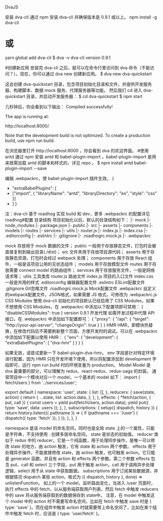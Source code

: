 DvaJS

安装 dva-cli
通过 npm 安装 dva-cli 并确保版本是 0.9.1 或以上。
npm install -g dva-cli
# 或
yarn global add dva-cli
$ dva -v
dva-cli version 0.9.1

#创建新应用
安装完 dva-cli 之后，就可以在命令行里访问到 dva 命令（不能访问？）。现在，你可以通过 dva new 创建新应用。
$ dva new dva-quickstart

这会创建 dva-quickstart 目录，包含项目初始化目录和文件，并提供开发服务器、构建脚本、数据 mock 服务、代理服务器等功能。
然后我们 cd 进入 dva-quickstart 目录，并启动开发服务器：
$ cd dva-quickstart
$ npm start

几秒钟后，你会看到以下输出：
Compiled successfully!

The app is running at:

  http://localhost:8000/

Note that the development build is not optimized.
To create a production build, use npm run build.

在浏览器里打开 http://localhost:8000 ，你会看到 dva 的欢迎界面。
#使用 antd
通过 npm 安装 antd 和 babel-plugin-import 。babel-plugin-import 是用来按需加载 antd 的脚本和样式的，详见 repo 。
$ npm install antd babel-plugin-import --save

编辑 .webpackrc，使 babel-plugin-import 插件生效。
{
+  "extraBabelPlugins": [
+    ["import", { "libraryName": "antd", "libraryDirectory": "es", "style": "css" }]
+  ]
}

注：dva-cli 基于 roadhog 实现 build 和 dev，更多 .webpackrc 的配置详见 roadhog#配置
目录结构
项目初始化以后，默认的目录结构如下：
|- mock
|- node_modules
|- package.json
|- public
|- src
    |- asserts
    |- components
    |- models
    |- routes
    |- services
    |- utils
    |- router.js
    |- index.js
    |- index.css
|- .editorconfig
|- .eslintrc
|- .gitignore
|- .roadhogrc.mock.js
|- .webpackrc

mock 存放用于 mock 数据的文件；
public 一般用于存放静态文件，打包时会被直接复制到输出目录(./dist)；
src 文件夹用于存放项目源代码；
asserts 用于存放静态资源，打包时会经过 webpack 处理；
components 用于存放 React 组件，一般是该项目公用的无状态组件；
models 用于存放模型文件
routes 用于存放需要 connect model 的路由组件；
services 用于存放服务文件，一般是网络请求等；
utils 工具类库
router.js 路由文件
index.js 项目的入口文件
index.css 一般是共用的样式
.editorconfig 编辑器配置文件
.eslintrc ESLint配置文件
.gitignore Git忽略文件
.roadhogrc.mock.js Mock配置文件
.webpackrc 自定义的webpack配置文件，JSON格式，如果需要 JS 格式，可修改为 .webpackrc.js
CSS Modules
使用 dva-cli 初始化的项目默认已经启用了 CSS Modules，如果不想使用 CSS Modules，在 .webpackrc 中添加以下配置项即可禁用：
{
  "disableCSSModules": true
}
 version 0.9.1
开发代理
如需开发过程中代理 API 接口，在 .webpackrc 中添加如下配置即可：
{
  "proxy": {
    "/api": {
      "target": "http://your-api-server",
      "changeOrigin": true
    }
  }
}
HMR
HMR，即模块热替换，在修改代码后不需要刷新整个页面，方便开发时的调试。可以在 .webpackrc 中添加如下配置以使用 HMR：
{
  "env": {
    "development": {
      "extraBabelPlugins": [
        "dva-hmr"
      ]
    }
  }
}

如果无效，请尝试更新一下 babel-plugin-dva-hmr。
env 字段是针对特定环境进行配置，因为 HMR 只在开发环境下使用，所以将配置添加到 development 字段即可，运行 npm run build 时的环境变量为 production。
Model
Model 是 dva 最重要的部分，可以理解为 redux、react-redux、redux-saga 的封装。
通常项目中一个模块对应一个 model，一个基本的 model 如下：
import { fetchUsers } from '../services/user';

export default {
  namespace: 'user',
  state: {
    list: [],
  },
  reducers: {
    save(state, action) {
      return {
        ...state,
        list: action.data,
      };
    },
  },
  effects: {
    *fetch(action, { put, call }) {
      const users = yield put(fetchUsers, action.data);
      yield put({ type: 'save', data: users });
    },
  },
  subscriptions: {
    setup({ dispatch, history }) {
      return history.listen(({ pathname }) => {
        if (pathname === '/user') {
          dispatch({ type: 'fetch' });
        }
      });
    },
  },
}

namespace 是该 model 的命名空间，同时也是全局 state 上的一个属性，只能是字符串，不支持使用 . 创建多层命名空间。
state 是状态的初始值。
reducer 类似于 redux 中的 reducer，它是一个纯函数，用于处理同步操作，是唯一可以修改 state 的地方，由 action 触发，它有 state 和 action 两个参数。
effects 用于处理异步操作，不能直接修改 state，由 action 触发，也可触发 action。它只能是 generator 函数，并且有 action 和 effects 两个参数。第二个参数 effects 包含 put、call 和 select 三个字段，put 用于触发 action，call 用于调用异步处理逻辑，select 用于从 state 中获取数据。
subscriptions 用于订阅某些数据源，并根据情况 dispatch 某些 action，格式为 ({ dispatch, history }, done) => unlistenFunction。
如上的一个 model，监听路由变化，当进入 /user 页面时，执行 effects 中的 fetch，以从服务端获取用户列表，然后 fetch 中触发 reducers 中的 save 将从服务端获取到的数据保存到 state中。
注意，在 model 中触发这个 model 中的 action 时不需要写命名空间，比如在 fetch 中触发 save 时是 { type: 'save' }。而在组件中触发 action 时就需要带上命名空间了，比如在某个组件中触发 fetch 时，应该是 { type: 'user/fetch' }。
